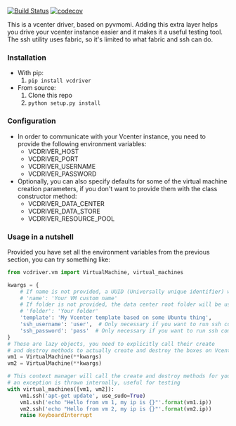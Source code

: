 [![Build Status](https://travis-ci.org/Lantero/vcdriver.svg?branch=master)](https://travis-ci.org/Lantero/vcdriver) [![codecov](https://codecov.io/gh/Lantero/vcdriver/branch/master/graph/badge.svg)](https://codecov.io/gh/Lantero/vcdriver)


This is a vcenter driver, based on pyvmomi. 
Adding this extra layer helps you drive your vcenter instance easier and it makes it a useful testing tool. 
The ssh utility uses fabric, so it's limited to what fabric and ssh can do.

### Installation
* With pip: 
    1. `pip install vcdriver`
* From source: 
    1. Clone this repo
    2. `python setup.py install`

### Configuration
* In order to communicate with your Vcenter instance, you need to provide the following environment variables:
    * VCDRIVER_HOST
    * VCDRIVER_PORT
    * VCDRIVER_USERNAME
    * VCDRIVER_PASSWORD
* Optionally, you can also specify defaults for some of the virtual machine creation parameters, if you don't
want to provide them with the class constructor method:
    * VCDRIVER_DATA_CENTER
    * VCDRIVER_DATA_STORE
    * VCDRIVER_RESOURCE_POOL


### Usage in a nutshell
Provided you have set all the environment variables from the previous section, you can try something like:
```python
from vcdriver.vm import VirtualMachine, virtual_machines

kwargs = {
    # If name is not provided, a UUID (Universally unique identifier) will be generated for you
    # 'name': 'Your VM custom name'
    # If folder is not provided, the data center root folder will be used
    # 'folder': 'Your folder'
    'template': 'My Vcenter template based on some Ubuntu thing',
    'ssh_username': 'user',  # Only necessary if you want to run ssh commands
    'ssh_password': 'pass'  # Only necessary if you want to run ssh commands
}
# These are lazy objects, you need to explicitly call their create 
# and destroy methods to actually create and destroy the boxes on Vcenter.
vm1 = VirtualMachine(**kwargs)
vm2 = VirtualMachine(**kwargs)

# This context manager will call the create and destroy methods for you even if 
# an exception is thrown internally, useful for testing
with virtual_machines([vm1, vm2]):
    vm1.ssh('apt-get update', use_sudo=True)
    vm1.ssh('echo "Hello from vm 1, my ip is {}"'.format(vm1.ip))
    vm2.ssh('echo "Hello from vm 2, my ip is {}"'.format(vm2.ip))
    raise KeyboardInterrupt
```
